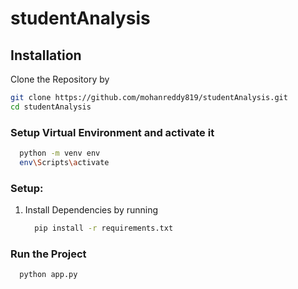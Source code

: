 # studentAnalysis

## Installation
Clone the Repository by 
```bash
git clone https://github.com/mohanreddy819/studentAnalysis.git
cd studentAnalysis
```
### Setup Virtual Environment and activate it
```bash
  python -m venv env
  env\Scripts\activate
```
### Setup:
1. Install Dependencies by running 
   ```bash
     pip install -r requirements.txt
   ```
### Run the Project
```bash
  python app.py
```
